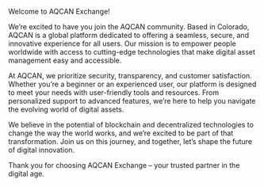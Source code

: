 Welcome to AQCAN Exchange!

We’re excited to have you join the AQCAN community. Based in Colorado, AQCAN is a global platform dedicated to offering a seamless, secure, and innovative experience for all users. Our mission is to empower people worldwide with access to cutting-edge technologies that make digital asset management easy and accessible.

At AQCAN, we prioritize security, transparency, and customer satisfaction. Whether you’re a beginner or an experienced user, our platform is designed to meet your needs with user-friendly tools and resources. From personalized support to advanced features, we’re here to help you navigate the evolving world of digital assets.

We believe in the potential of blockchain and decentralized technologies to change the way the world works, and we’re excited to be part of that transformation. Join us on this journey, and together, let’s shape the future of digital innovation.

Thank you for choosing AQCAN Exchange – your trusted partner in the digital age.
